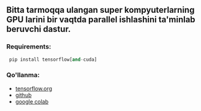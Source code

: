## Bitta tarmoqqa ulangan super kompyuterlarning GPU larini bir vaqtda parallel ishlashini ta'minlab beruvchi dastur.


### **Requirements:**
```python
 pip install tensorflow[and-cuda]
```

### **Qo'llanma:**

* [tensorflow.org](https://www.tensorflow.org/guide/distributed_training?hl=ru)
* [github](https://github.com/tensorflow/docs/blob/master/site/en/guide/distributed_training.ipynb)
* [google colab](https://colab.research.google.com/github/tensorflow/docs/blob/master/site/en/guide/distributed_training.ipynb)

